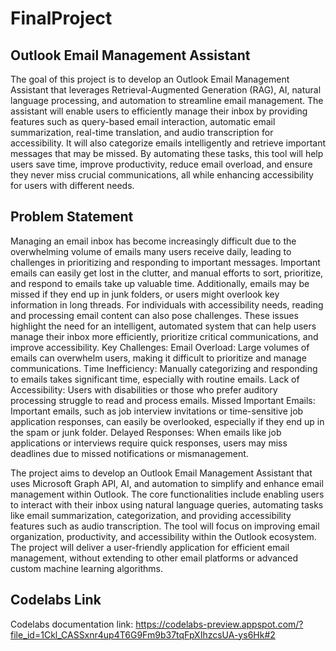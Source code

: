 # FinalProject


## Outlook Email Management Assistant
The goal of this project is to develop an Outlook Email Management Assistant that leverages Retrieval-Augmented Generation (RAG), AI, natural language processing, and automation to streamline email management. The assistant will enable users to efficiently manage their inbox by providing features such as query-based email interaction, automatic email summarization, real-time translation, and audio transcription for accessibility. It will also categorize emails intelligently and retrieve important messages that may be missed. By automating these tasks, this tool will help users save time, improve productivity, reduce email overload, and ensure they never miss crucial communications, all while enhancing accessibility for users with different needs.

## Problem Statement
Managing an email inbox has become increasingly difficult due to the overwhelming volume of emails many users receive daily, leading to challenges in prioritizing and responding to important messages. Important emails can easily get lost in the clutter, and manual efforts to sort, prioritize, and respond to emails take up valuable time. Additionally, emails may be missed if they end up in junk folders, or users might overlook key information in long threads. For individuals with accessibility needs, reading and processing email content can also pose challenges. These issues highlight the need for an intelligent, automated system that can help users manage their inbox more efficiently, prioritize critical communications, and improve accessibility.
Key Challenges:
Email Overload: Large volumes of emails can overwhelm users, making it difficult to prioritize and manage communications.
Time Inefficiency: Manually categorizing and responding to emails takes significant time, especially with routine emails.
Lack of Accessibility: Users with disabilities or those who prefer auditory processing struggle to read and process emails.
Missed Important Emails: Important emails, such as job interview invitations or time-sensitive job application responses, can easily be overlooked, especially if they end up in the spam or junk folder.
Delayed Responses: When emails like job applications or interviews require quick responses, users may miss deadlines due to missed notifications or mismanagement.

The project aims to develop an Outlook Email Management Assistant that uses Microsoft Graph API, AI, and automation to simplify and enhance email management within Outlook. The core functionalities include enabling users to interact with their inbox using natural language queries, automating tasks like email summarization, categorization, and providing accessibility features such as audio transcription. The tool will focus on improving email organization, productivity, and accessibility within the Outlook ecosystem. The project will deliver a user-friendly application for efficient email management, without extending to other email platforms or advanced custom machine learning algorithms.

## Codelabs Link
Codelabs documentation link: https://codelabs-preview.appspot.com/?file_id=1Ckl_CASSxnr4up4T6G9Fm9b37tqFpXIhzcsUA-ys6Hk#2
